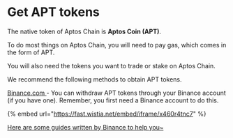 # Get APT tokens

The native token of Aptos Chain is **Aptos Coin (APT)**.

To do most things on Aptos Chain, you will need to pay gas, which comes in the form of APT.

You will also need the tokens you want to trade or stake on Aptos Chain.&#x20;

We recommend the following methods to obtain APT tokens.

[Binance.com ](https://binance.com)- You can withdraw APT tokens through your Binance account (if you have one). Remember, you first need a Binance account to do this.

{% embed url="https://fast.wistia.net/embed/iframe/x460r4tnc7" %}

[Here are some guides written by Binance to help you\~](https://www.binance.com/en/support/faq/85a1c394ac1d489fb0bfac0ef2fceafd)
